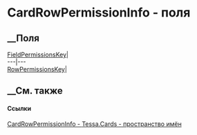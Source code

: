 # CardRowPermissionInfo - поля
##  __Поля
[FieldPermissionsKey](F_Tessa_Cards_CardRowPermissionInfo_FieldPermissionsKey.htm)|  
---|---  
[RowPermissionsKey](F_Tessa_Cards_CardRowPermissionInfo_RowPermissionsKey.htm)|  
## __См. также
#### Ссылки
[CardRowPermissionInfo - ](T_Tessa_Cards_CardRowPermissionInfo.htm)
[Tessa.Cards - пространство имён](N_Tessa_Cards.htm)
